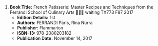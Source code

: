 1. **Book Title:** French Patisserie: Master Recipes and Techniques from the Ferrandi School of Culinary Arts 📒🔐🚫 waiting TX773 F87 2017
   - **Edition Details:** 1st
   - **Authors:** FERRANDI Paris, Rina Nurra
   - **Publisher:** Flammarion
   - **ISBN-13:** 978-2080203182
   - **Publication Date:** November 14, 2017
